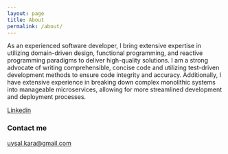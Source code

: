 ```yaml
---
layout: page
title: About
permalink: /about/
---
```


As an experienced software developer, I bring extensive expertise in utilizing domain-driven design, functional programming, and reactive programming paradigms to deliver high-quality solutions. I am a strong advocate of writing comprehensible, concise code and utilizing test-driven development methods to ensure code integrity and accuracy. Additionally, I have extensive experience in breaking down complex monolithic systems into manageable microservices, allowing for more streamlined development and deployment processes.


[Linkedin](https://www.linkedin.com/in/kuysal/)
### Contact me

[uysal.kara@gmail.com](mailto:uysal.kara@gmail.com)